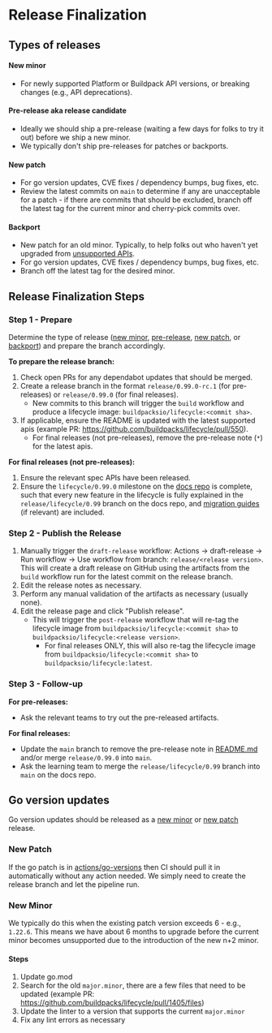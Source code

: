 # Release Finalization

## Types of releases

#### New minor
* For newly supported Platform or Buildpack API versions, or breaking changes (e.g., API deprecations).

#### Pre-release aka release candidate
* Ideally we should ship a pre-release (waiting a few days for folks to try it out) before we ship a new minor.
* We typically don't ship pre-releases for patches or backports.

#### New patch
* For go version updates, CVE fixes / dependency bumps, bug fixes, etc.
* Review the latest commits on `main` to determine if any are unacceptable for a patch - if there are commits that should be excluded, branch off the latest tag for the current minor and cherry-pick commits over.

#### Backport
* New patch for an old minor. Typically, to help folks out who haven't yet upgraded from [unsupported APIs](https://github.com/buildpacks/rfcs/blob/main/text/0110-deprecate-apis.md).
* For go version updates, CVE fixes / dependency bumps, bug fixes, etc.
* Branch off the latest tag for the desired minor.

## Release Finalization Steps

### Step 1 - Prepare

Determine the type of release ([new minor](#new-minor), [pre-release](#pre-release-aka-release-candidate), [new patch](#new-patch), or [backport](#backport)) and prepare the branch accordingly.

**To prepare the release branch:**
1. Check open PRs for any dependabot updates that should be merged.
1. Create a release branch in the format `release/0.99.0-rc.1` (for pre-releases) or `release/0.99.0` (for final releases).
   * New commits to this branch will trigger the `build` workflow and produce a lifecycle image: `buildpacksio/lifecycle:<commit sha>`.
1. If applicable, ensure the README is updated with the latest supported apis (example PR: https://github.com/buildpacks/lifecycle/pull/550).
   * For final releases (not pre-releases), remove the pre-release note (`*`) for the latest apis.

**For final releases (not pre-releases):**
1. Ensure the relevant spec APIs have been released.
1. Ensure the `lifecycle/0.99.0` milestone on the [docs repo](https://github.com/buildpacks/docs/blob/main/RELEASE.md#lump-changes) is complete, such that every new feature in the lifecycle is fully explained in the `release/lifecycle/0.99` branch on the docs repo, and [migration guides](https://github.com/buildpacks/docs/tree/main/content/docs/reference/spec/migration) (if relevant) are included.

### Step 2 - Publish the Release

1. Manually trigger the `draft-release` workflow: Actions -> draft-release -> Run workflow -> Use workflow from branch: `release/<release version>`. This will create a draft release on GitHub using the artifacts from the `build` workflow run for the latest commit on the release branch.
1. Edit the release notes as necessary.
1. Perform any manual validation of the artifacts as necessary (usually none).
1. Edit the release page and click "Publish release".
   * This will trigger the `post-release` workflow that will re-tag the lifecycle image from `buildpacksio/lifecycle:<commit sha>` to `buildpacksio/lifecycle:<release version>`.
     * For final releases ONLY, this will also re-tag the lifecycle image from `buildpacksio/lifecycle:<commit sha>` to `buildpacksio/lifecycle:latest`.

### Step 3 - Follow-up

**For pre-releases:**
* Ask the relevant teams to try out the pre-released artifacts.

**For final releases:**
* Update the `main` branch to remove the pre-release note in [README.md](https://github.com/buildpacks/lifecycle/blob/main/README.md) and/or merge `release/0.99.0` into `main`.
* Ask the learning team to merge the `release/lifecycle/0.99` branch into `main` on the docs repo.

## Go version updates

Go version updates should be released as a [new minor](#new-minor) or [new patch](#new-patch) release.

### New Patch

If the go patch is in [actions/go-versions](https://github.com/actions/go-versions/pulls?q=is%3Apr+is%3Aclosed) then CI should pull it in automatically without any action needed.
We simply need to create the release branch and let the pipeline run.

### New Minor

We typically do this when the existing patch version exceeds 6 - e.g., `1.22.6`. This means we have about 6 months to upgrade before the current minor becomes unsupported due to the introduction of the new n+2 minor.

#### Steps
1. Update go.mod
1. Search for the old `major.minor`, there are a few files that need to be updated (example PR: https://github.com/buildpacks/lifecycle/pull/1405/files)
1. Update the linter to a version that supports the current `major.minor`
1. Fix any lint errors as necessary

